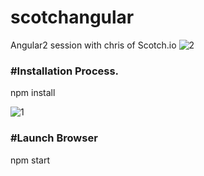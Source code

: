 # scotchangular
Angular2 session with chris of Scotch.io
![2](https://cloud.githubusercontent.com/assets/586490/25558304/b76aa426-2d1b-11e7-976b-8b89b2b5a32b.JPG)

<h3>#Installation Process.</h3>
npm install

![1](https://cloud.githubusercontent.com/assets/586490/25558305/b81f563c-2d1b-11e7-9d62-459cf4812afe.JPG)
<h3>#Launch Browser</h3>
npm start
